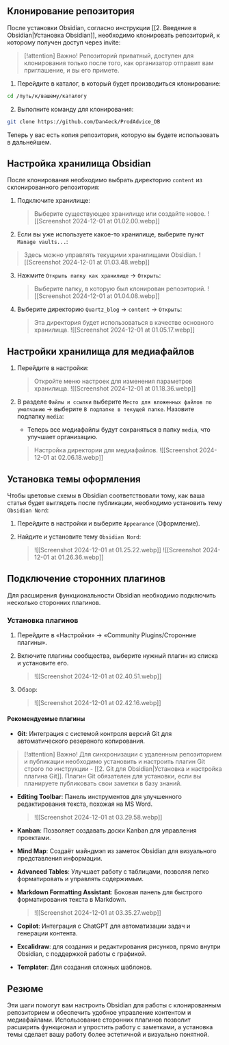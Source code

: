 ## Клонирование репозитория

После установки Obsidian, согласно инструкции [[2. Введение в Obsidian|Установка Obsidian]], необходимо клонировать репозиторий, к которому получен доступ через invite:

> [!attention] Важно!
> Репозиторий приватный, доступен для клонирования только после того, как организатор отправит вам приглашение, и вы его примете.

1. Перейдите в каталог, в который будет производиться клонирование:

```bash
cd /путь/к/вашему/каталогу
```

2. Выполните команду для клонирования:

```bash
git clone https://github.com/Dan4eck/ProdAdvice_DB
```

Теперь у вас есть копия репозитория, которую вы будете использовать в дальнейшем.

## Настройка хранилища Obsidian

После клонирования необходимо выбрать директорию `content` из склонированного репозитория:

1. Подключите хранилище:
   > Выберите существующее хранилище или создайте новое.
   ![[Screenshot 2024-12-01 at 01.02.00.webp]]

2. Если вы уже используете какое-то хранилище, выберите пункт `Manage vaults...`:

>  Здесь можно управлять текущими хранилищами Obsidian.
   ![[Screenshot 2024-12-01 at 01.03.48.webp]]

3. Нажмите `Открыть папку как хранилище` -> `Открыть`:

   > Выберите папку, в которую был клонирован репозиторий.
   ![[Screenshot 2024-12-01 at 01.04.08.webp]]

4. Выберите директорию `Quartz_blog` -> `content` -> `Открыть`:

   > Эта директория будет использоваться в качестве основного хранилища.
   ![[Screenshot 2024-12-01 at 01.05.17.webp]]

## Настройки хранилища для медиафайлов

1. Перейдите в настройки:

   > Откройте меню настроек для изменения параметров хранилища.
   ![[Screenshot 2024-12-01 at 01.18.36.webp]]


2. В разделе `Файлы и ссылки` выберите `Место для вложенных файлов по умолчанию` -> выберите `В подпапке в текущей папке`. Назовите подпапку `media`:
   - Теперь все медиафайлы будут сохраняться в папку `media`, что улучшает организацию.

   > Настройка директории для медиафайлов.
   ![[Screenshot 2024-12-01 at 02.06.18.webp]]

## Установка темы оформления

Чтобы цветовые схемы в Obsidian соответствовали тому, как ваша статья будет выглядеть после публикации, необходимо установить тему `Obsidian Nord`:

1. Перейдите в настройки и выберите `Appearance` (Оформление).
2. Найдите и установите тему `Obsidian Nord`:

   > ![[Screenshot 2024-12-01 at 01.25.22.webp]]
   ![[Screenshot 2024-12-01 at 01.26.36.webp]]

## Подключение сторонних плагинов

Для расширения функциональности Obsidian необходимо подключить несколько сторонних плагинов.

### Установка плагинов

1. Перейдите в «Настройки» → «Community Plugins/Сторонние плагины».
2. Включите плагины сообщества, выберите нужный плагин из списка и установите его.

   > ![[Screenshot 2024-12-01 at 02.40.51.webp]]

3. Обзор:

   > ![[Screenshot 2024-12-01 at 02.42.16.webp]]

#### Рекомендуемые плагины

- **Git**: Интеграция с системой контроля версий Git для автоматического резервного копирования.

> [!attention] Важно!
> Для синхронизации с удаленным репозиторием и публикации необходимо установить и настроить плагин Git строго по инструкции - [[2. Git для Obsidian|Установка и настройка плагина Git]]. Плагин Git обязателен для установки, если вы планируете публиковать свои заметки в базу знаний.

- **Editing Toolbar**: Панель инструментов для улучшенного редактирования текста, похожая на MS Word.

   > ![[Screenshot 2024-12-01 at 03.29.58.webp]]

- **Kanban**: Позволяет создавать доски Kanban для управления проектами.
- **Mind Map**: Создаёт майндмэп из заметок Obsidian для визуального представления информации.
- **Advanced Tables**: Улучшает работу с таблицами, позволяя легко форматировать и управлять содержимым.
- **Markdown Formatting Assistant**: Боковая панель для быстрого форматирования текста в Markdown.

   > ![[Screenshot 2024-12-01 at 03.35.27.webp]]

- **Copilot**: Интеграция с ChatGPT для автоматизации задач и генерации контента.
- **Excalidraw**: для создания и редактирования рисунков, прямо внутри Obsidian, с поддержкой работы с графикой.
- **Templater**: Для создания сложных шаблонов.

## Резюме

Эти шаги помогут вам настроить Obsidian для работы с клонированным репозиторием и обеспечить удобное управление контентом и медиафайлами. Использование сторонних плагинов позволит расширить функционал и упростить работу с заметками, а установка темы сделает вашу работу более эстетичной и визуально понятной.
